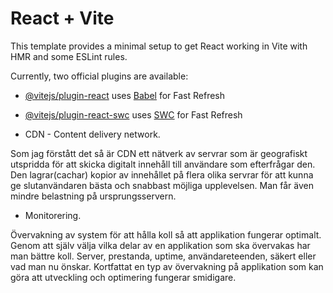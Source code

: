 # React + Vite

This template provides a minimal setup to get React working in Vite with HMR and some ESLint rules.

Currently, two official plugins are available:

- [@vitejs/plugin-react](https://github.com/vitejs/vite-plugin-react/blob/main/packages/plugin-react/README.md) uses [Babel](https://babeljs.io/) for Fast Refresh
- [@vitejs/plugin-react-swc](https://github.com/vitejs/vite-plugin-react-swc) uses [SWC](https://swc.rs/) for Fast Refresh

- CDN - Content delivery network.

Som jag förstått det så är CDN ett nätverk av servrar som är geografiskt utspridda för att skicka digitalt innehåll till användare som efterfrågar den. Den lagrar(cachar) kopior av innehållet på flera olika servrar för att kunna ge slutanvändaren bästa och snabbast möjliga upplevelsen. Man får även mindre belastning på ursprungsservern.

- Monitorering.

Övervakning av system för att hålla koll så att applikation fungerar optimalt. Genom att själv välja vilka delar av en applikation som ska övervakas har man bättre koll.
Server, prestanda, uptime, användareteenden, säkert eller vad man nu önskar. Kortfattat en typ av övervakning på applikation som kan göra att utveckling och optimering fungerar smidigare.
